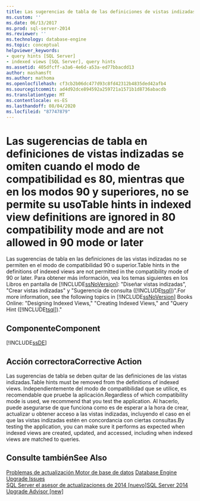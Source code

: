 ```yaml
---
title: Las sugerencias de tabla de las definiciones de vistas indizadas se omiten en el modo de compatibilidad 80 y no se permiten en el modo 90 o posterior | Microsoft Docs
ms.custom: ''
ms.date: 06/13/2017
ms.prod: sql-server-2014
ms.reviewer: ''
ms.technology: database-engine
ms.topic: conceptual
helpviewer_keywords:
- query hints [SQL Server]
- indexed views [SQL Server], query hints
ms.assetid: 405dfcff-a3a6-4e6d-a53a-ed77bbacdd13
author: mashamsft
ms.author: mathoma
ms.openlocfilehash: cf3cb2b06dc477d93c8fd42312b4835ded42afb4
ms.sourcegitcommit: ad4d92dce894592a259721a1571b1d8736abacdb
ms.translationtype: MT
ms.contentlocale: es-ES
ms.lasthandoff: 08/04/2020
ms.locfileid: "87747879"
---
```

# <a name="table-hints-in-indexed-view-definitions-are-ignored-in-80-compatibility-mode-and-are-not-allowed-in-90-mode-or-later"></a><span data-ttu-id="2faa1-102">Las sugerencias de tabla en definiciones de vistas indizadas se omiten cuando el modo de compatibilidad es 80, mientras que en los modos 90 y superiores, no se permite su uso</span><span class="sxs-lookup"><span data-stu-id="2faa1-102">Table hints in indexed view definitions are ignored in 80 compatibility mode and are not allowed in 90 mode or later</span></span>
  <span data-ttu-id="2faa1-103">Las sugerencias de tabla en las definiciones de las vistas indizadas no se permiten en el modo de compatibilidad 90 o superior.</span><span class="sxs-lookup"><span data-stu-id="2faa1-103">Table hints in the definitions of indexed views are not permitted in the compatibility mode of 90 or later.</span></span> <span data-ttu-id="2faa1-104">Para obtener más información, vea los temas siguientes en los Libros en pantalla de [!INCLUDE[ssNoVersion](../../includes/ssnoversion-md.md)]: "Diseñar vistas indizadas", "Crear vistas indizadas" y "Sugerencia de consulta ([!INCLUDE[tsql](../../includes/tsql-md.md)])".</span><span class="sxs-lookup"><span data-stu-id="2faa1-104">For more information, see the following topics in [!INCLUDE[ssNoVersion](../../includes/ssnoversion-md.md)] Books Online: "Designing Indexed Views," "Creating Indexed Views," and "Query Hint ([!INCLUDE[tsql](../../includes/tsql-md.md)])."</span></span>  
  
## <a name="component"></a><span data-ttu-id="2faa1-105">Componente</span><span class="sxs-lookup"><span data-stu-id="2faa1-105">Component</span></span>  
 [!INCLUDE[ssDE](../../includes/ssde-md.md)]  
  
## <a name="corrective-action"></a><span data-ttu-id="2faa1-106">Acción correctora</span><span class="sxs-lookup"><span data-stu-id="2faa1-106">Corrective Action</span></span>  
 <span data-ttu-id="2faa1-107">Las sugerencias de tabla se deben quitar de las definiciones de las vistas indizadas.</span><span class="sxs-lookup"><span data-stu-id="2faa1-107">Table hints must be removed from the definitions of indexed views.</span></span> <span data-ttu-id="2faa1-108">Independientemente del modo de compatibilidad que se utilice, es recomendable que pruebe la aplicación.</span><span class="sxs-lookup"><span data-stu-id="2faa1-108">Regardless of which compatibility mode is used, we recommend that you test the application.</span></span> <span data-ttu-id="2faa1-109">Al hacerlo, puede asegurarse de que funciona como es de esperar a la hora de crear, actualizar u obtener acceso a las vistas indizadas, incluyendo el caso en el que las vistas indizadas estén en concordancia con ciertas consultas.</span><span class="sxs-lookup"><span data-stu-id="2faa1-109">By testing the application, you can make sure it performs as expected when indexed views are created, updated, and accessed, including when indexed views are matched to queries.</span></span>  
  
## <a name="see-also"></a><span data-ttu-id="2faa1-110">Consulte también</span><span class="sxs-lookup"><span data-stu-id="2faa1-110">See Also</span></span>  
 <span data-ttu-id="2faa1-111">[Problemas de actualización Motor de base de datos](../../../2014/sql-server/install/database-engine-upgrade-issues.md) </span><span class="sxs-lookup"><span data-stu-id="2faa1-111">[Database Engine Upgrade Issues](../../../2014/sql-server/install/database-engine-upgrade-issues.md) </span></span>  
 [<span data-ttu-id="2faa1-112">SQL Server el asesor de actualizaciones de 2014 &#91;nuevo&#93;</span><span class="sxs-lookup"><span data-stu-id="2faa1-112">SQL Server 2014 Upgrade Advisor &#91;new&#93;</span></span>](sql-server-2014-upgrade-advisor.md)  
  
  
